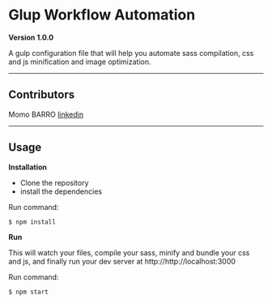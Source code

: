 # Glup Workflow Automation

**Version 1.0.0**

A gulp configuration file that will help you automate sass compilation, css and js minification and image optimization.

___

## Contributors

Momo BARRO [linkedin](https://www.linkedin.com/in/mouhamadou-s-barro-4203537b/)

___

## Usage

**Installation**

* Clone the repository  
* install the dependencies  

Run command:

```bash
$ npm install
```

**Run**

This will watch your files, compile your sass, minify and bundle your css and js, and finally run your dev server at http://http://localhost:3000  

Run command:

```bash
$ npm start
```